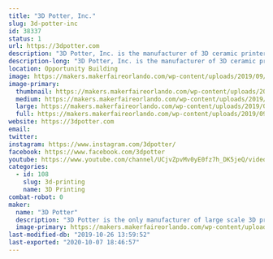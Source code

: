 ```yaml
---
title: "3D Potter, Inc."
slug: 3d-potter-inc
id: 38337
status: 1
url: https://3dpotter.com
description: "3D Potter, Inc. is the manufacturer of 3D ceramic printers. "
description-long: "3D Potter, Inc. is the manufacturer of 3D ceramic printers. During the Makerfaire we will be printing with water-based clay."
location: Opportunity Building
image: https://makers.makerfaireorlando.com/wp-content/uploads/2019/09/cover-1024x619.jpg
image-primary:
  thumbnail: https://makers.makerfaireorlando.com/wp-content/uploads/2019/09/cover-150x150.jpg
  medium: https://makers.makerfaireorlando.com/wp-content/uploads/2019/09/cover-300x181.jpg
  large: https://makers.makerfaireorlando.com/wp-content/uploads/2019/09/cover-1024x619.jpg
  full: https://makers.makerfaireorlando.com/wp-content/uploads/2019/09/cover.jpg
website: https://3dpotter.com
email: 
twitter: 
instagram: https://www.instagram.com/3dpotter/
facebook: https://www.facebook.com/3dpotter
youtube: https://www.youtube.com/channel/UCjvZpvMv0yE0fz7h_DK5jeQ/videos
categories:
  - id: 108
    slug: 3d-printing
    name: 3D Printing
combat-robot: 0
maker:
  name: "3D Potter"
  description: "3D Potter is the only manufacturer of large scale 3D printers exclusive for clay/ceramics."
  image-primary: https://makers.makerfaireorlando.com/wp-content/uploads/2019/09/3DPotter_Logo_Color-1024x336.jpg
last-modified-db: "2019-10-26 13:59:52"
last-exported: "2020-10-07 18:46:57"
---
```

